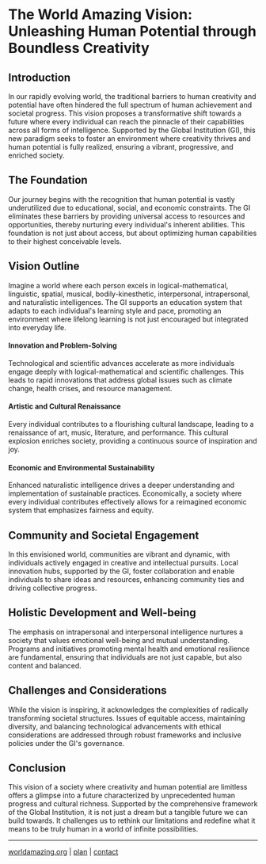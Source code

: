# **The World Amazing Vision: Unleashing Human Potential through Boundless Creativity**

## **Introduction**
In our rapidly evolving world, the traditional barriers to human creativity and potential have often hindered the full spectrum of human achievement and societal progress. This vision proposes a transformative shift towards a future where every individual can reach the pinnacle of their capabilities across all forms of intelligence. Supported by the Global Institution (GI), this new paradigm seeks to foster an environment where creativity thrives and human potential is fully realized, ensuring a vibrant, progressive, and enriched society.

## **The Foundation**
Our journey begins with the recognition that human potential is vastly underutilized due to educational, social, and economic constraints. The GI eliminates these barriers by providing universal access to resources and opportunities, thereby nurturing every individual's inherent abilities. This foundation is not just about access, but about optimizing human capabilities to their highest conceivable levels.

## **Vision Outline**
Imagine a world where each person excels in logical-mathematical, linguistic, spatial, musical, bodily-kinesthetic, interpersonal, intrapersonal, and naturalistic intelligences. The GI supports an education system that adapts to each individual's learning style and pace, promoting an environment where lifelong learning is not just encouraged but integrated into everyday life.

#### **Innovation and Problem-Solving**
Technological and scientific advances accelerate as more individuals engage deeply with logical-mathematical and scientific challenges. This leads to rapid innovations that address global issues such as climate change, health crises, and resource management.

#### **Artistic and Cultural Renaissance**
Every individual contributes to a flourishing cultural landscape, leading to a renaissance of art, music, literature, and performance. This cultural explosion enriches society, providing a continuous source of inspiration and joy.

#### **Economic and Environmental Sustainability**
Enhanced naturalistic intelligence drives a deeper understanding and implementation of sustainable practices. Economically, a society where every individual contributes effectively allows for a reimagined economic system that emphasizes fairness and equity.

## **Community and Societal Engagement**
In this envisioned world, communities are vibrant and dynamic, with individuals actively engaged in creative and intellectual pursuits. Local innovation hubs, supported by the GI, foster collaboration and enable individuals to share ideas and resources, enhancing community ties and driving collective progress.

## **Holistic Development and Well-being**
The emphasis on intrapersonal and interpersonal intelligence nurtures a society that values emotional well-being and mutual understanding. Programs and initiatives promoting mental health and emotional resilience are fundamental, ensuring that individuals are not just capable, but also content and balanced.

## **Challenges and Considerations**
While the vision is inspiring, it acknowledges the complexities of radically transforming societal structures. Issues of equitable access, maintaining diversity, and balancing technological advancements with ethical considerations are addressed through robust frameworks and inclusive policies under the GI's governance.

## **Conclusion**
This vision of a society where creativity and human potential are limitless offers a glimpse into a future characterized by unprecedented human progress and cultural richness. Supported by the comprehensive framework of the Global Institution, it is not just a dream but a tangible future we can build towards. It challenges us to rethink our limitations and redefine what it means to be truly human in a world of infinite possibilities.

<!--
![](/assets/images/vision-human-potential-01.webp)
![](/assets/images/vision-human-potential-02.webp)
![](/assets/images/vision-human-potential-03.webp)
![](/assets/images/vision-human-potential-04.webp)
-->

---
[worldamazing.org](https://worldamazing.org)
| [plan](https://github.com/whomanatee/plan)
| [contact](mailto:hello@worldamazing.org) 

